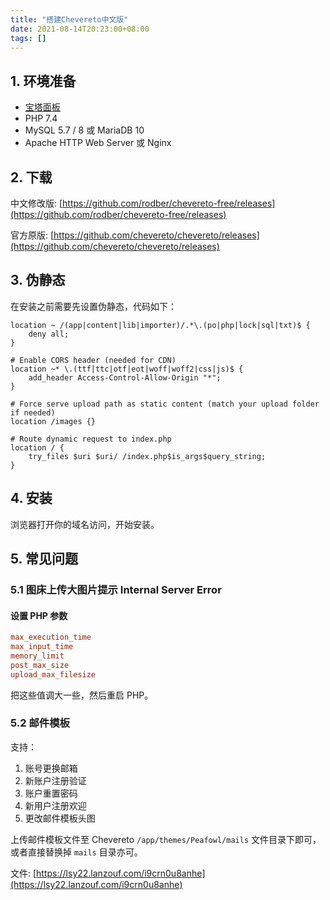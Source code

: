```yaml
---
title: "搭建Chevereto中文版"
date: 2021-08-14T20:23:00+08:00
tags: []
---
```


## 1. 环境准备

* [宝塔面板](https://www.bt.cn/new/index.html)
* PHP 7.4
* MySQL 5.7 / 8 或 MariaDB 10
* Apache HTTP Web Server 或 Nginx

## 2. 下载

中文修改版: [https://github.com/rodber/chevereto-free/releases](https://github.com/rodber/chevereto-free/releases)

官方原版: [https://github.com/chevereto/chevereto/releases](https://github.com/chevereto/chevereto/releases)

## 3. 伪静态

在安装之前需要先设置伪静态，代码如下：

```nginx
location ~ /(app|content|lib|importer)/.*\.(po|php|lock|sql|txt)$ {
    deny all;
}

# Enable CORS header (needed for CDN)
location ~* \.(ttf|ttc|otf|eot|woff|woff2|css|js)$ {
    add_header Access-Control-Allow-Origin "*";
}

# Force serve upload path as static content (match your upload folder if needed)
location /images {}

# Route dynamic request to index.php
location / {
    try_files $uri $uri/ /index.php$is_args$query_string;
}
```

## 4. 安装

浏览器打开你的域名访问，开始安装。

## 5. 常见问题

### 5.1 图床上传大图片提示 Internal Server Error

#### 设置 PHP 参数

```ini
max_execution_time
max_input_time
memory_limit
post_max_size
upload_max_filesize
```

把这些值调大一些，然后重启 PHP。

### 5.2 邮件模板

支持：

1. 账号更换邮箱
2. 新账户注册验证
3. 账户重置密码
4. 新用户注册欢迎
5. 更改邮件模板头图

上传邮件模板文件至 Chevereto `/app/themes/Peafowl/mails` 文件目录下即可，或者直接替换掉 `mails` 目录亦可。

文件: [https://lsy22.lanzouf.com/i9crn0u8anhe](https://lsy22.lanzouf.com/i9crn0u8anhe)
